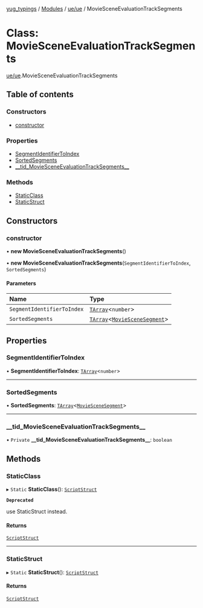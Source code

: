 [yug_typings](../README.md) / [Modules](../modules.md) / [ue/ue](../modules/ue_ue.md) / MovieSceneEvaluationTrackSegments

# Class: MovieSceneEvaluationTrackSegments

[ue/ue](../modules/ue_ue.md).MovieSceneEvaluationTrackSegments

## Table of contents

### Constructors

- [constructor](ue_ue.MovieSceneEvaluationTrackSegments.md#constructor)

### Properties

- [SegmentIdentifierToIndex](ue_ue.MovieSceneEvaluationTrackSegments.md#segmentidentifiertoindex)
- [SortedSegments](ue_ue.MovieSceneEvaluationTrackSegments.md#sortedsegments)
- [\_\_tid\_MovieSceneEvaluationTrackSegments\_\_](ue_ue.MovieSceneEvaluationTrackSegments.md#__tid_moviesceneevaluationtracksegments__)

### Methods

- [StaticClass](ue_ue.MovieSceneEvaluationTrackSegments.md#staticclass)
- [StaticStruct](ue_ue.MovieSceneEvaluationTrackSegments.md#staticstruct)

## Constructors

### constructor

• **new MovieSceneEvaluationTrackSegments**()

• **new MovieSceneEvaluationTrackSegments**(`SegmentIdentifierToIndex`, `SortedSegments`)

#### Parameters

| Name | Type |
| :------ | :------ |
| `SegmentIdentifierToIndex` | [`TArray`](../interfaces/ue_puerts.TArray.md)<`number`\> |
| `SortedSegments` | [`TArray`](../interfaces/ue_puerts.TArray.md)<[`MovieSceneSegment`](ue_ue.MovieSceneSegment.md)\> |

## Properties

### SegmentIdentifierToIndex

• **SegmentIdentifierToIndex**: [`TArray`](../interfaces/ue_puerts.TArray.md)<`number`\>

___

### SortedSegments

• **SortedSegments**: [`TArray`](../interfaces/ue_puerts.TArray.md)<[`MovieSceneSegment`](ue_ue.MovieSceneSegment.md)\>

___

### \_\_tid\_MovieSceneEvaluationTrackSegments\_\_

• `Private` **\_\_tid\_MovieSceneEvaluationTrackSegments\_\_**: `boolean`

## Methods

### StaticClass

▸ `Static` **StaticClass**(): [`ScriptStruct`](ue_ue.ScriptStruct.md)

**`Deprecated`**

use StaticStruct instead.

#### Returns

[`ScriptStruct`](ue_ue.ScriptStruct.md)

___

### StaticStruct

▸ `Static` **StaticStruct**(): [`ScriptStruct`](ue_ue.ScriptStruct.md)

#### Returns

[`ScriptStruct`](ue_ue.ScriptStruct.md)
